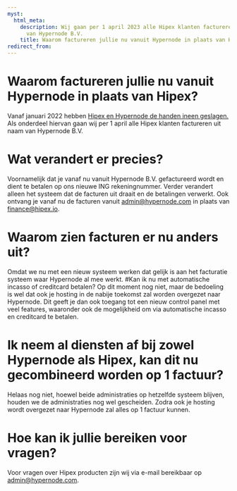 ```yaml
---
myst:
  html_meta:
    description: Wij gaan per 1 april 2023 alle Hipex klanten factureren uit naam
      van Hypernode B.V.
    title: Waarom factureren jullie nu vanuit Hypernode in plaats van Hipex?
redirect_from:
---
```


# Waarom factureren jullie nu vanuit Hypernode in plaats van Hipex?

Vanaf januari 2022 hebben [Hipex en Hypernode de handen ineen geslagen.](https://www.hypernode.com/nl/blog/hypernode-en-hipex-slaan-handen-ineen/)
Als onderdeel hiervan gaan wij per 1 april alle Hipex klanten factureren uit naam van Hypernode B.V.

# Wat verandert er precies?

Voornamelijk dat je vanaf nu vanuit Hypernode B.V. gefactureerd wordt en dient te betalen op ons nieuwe ING rekeningnummer.
Verder verandert alleen het systeem dat de facturen uit draait en de betalingen verwerkt.
Ook ontvang je vanaf nu de facturen vanuit admin@hypernode.com in plaats van finance@hipex.io.

# Waarom zien facturen er nu anders uit?

Omdat we nu met een nieuw systeem werken dat gelijk is aan het facturatie systeem waar Hypernode al mee werkt.
#Kan ik nu met automatische incasso of creditcard betalen?
Op dit moment nog niet, maar de bedoeling is wel dat ook je hosting in de nabije toekomst zal worden overgezet naar Hypernode.
Dit geeft je dan ook toegang tot een nieuw control panel met veel features, waaronder ook de mogelijkheid om via automatische incasso
en creditcard te betalen.

# Ik neem al diensten af bij zowel Hypernode als Hipex, kan dit nu gecombineerd worden op 1 factuur?

Helaas nog niet, hoewel beide administraties op hetzelfde systeem blijven, houden we de administraties nog wel gescheiden.
Zodra ook je hosting wordt overgezet naar Hypernode zal alles op 1 factuur kunnen.

# Hoe kan ik jullie bereiken voor vragen?

Voor vragen over Hipex producten zijn wij via e-mail bereikbaar op admin@hypernode.com.
